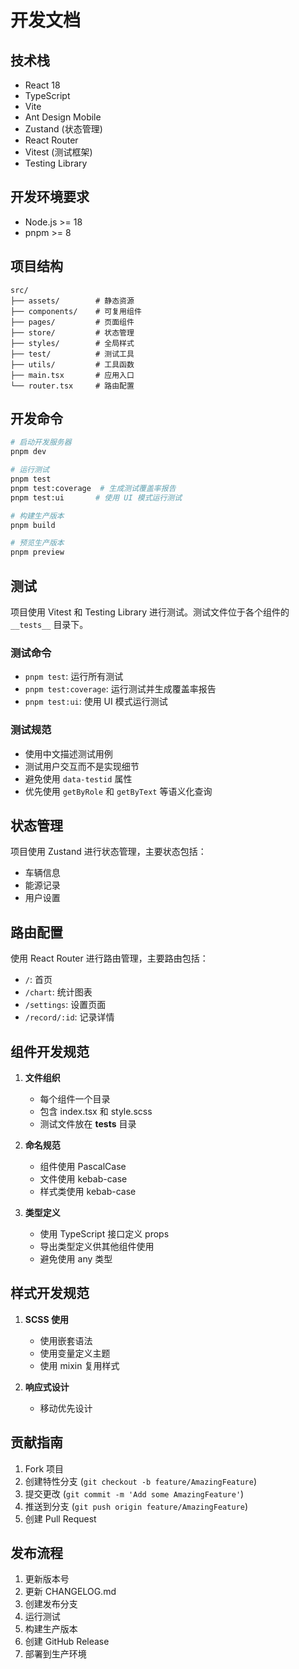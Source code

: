 # 开发文档

## 技术栈

- React 18
- TypeScript
- Vite
- Ant Design Mobile
- Zustand (状态管理)
- React Router
- Vitest (测试框架)
- Testing Library

## 开发环境要求

- Node.js >= 18
- pnpm >= 8

## 项目结构

```
src/
├── assets/        # 静态资源
├── components/    # 可复用组件
├── pages/         # 页面组件
├── store/         # 状态管理
├── styles/        # 全局样式
├── test/          # 测试工具
├── utils/         # 工具函数
├── main.tsx       # 应用入口
└── router.tsx     # 路由配置
```

## 开发命令

```bash
# 启动开发服务器
pnpm dev

# 运行测试
pnpm test
pnpm test:coverage  # 生成测试覆盖率报告
pnpm test:ui       # 使用 UI 模式运行测试

# 构建生产版本
pnpm build

# 预览生产版本
pnpm preview
```

## 测试

项目使用 Vitest 和 Testing Library 进行测试。测试文件位于各个组件的 `__tests__` 目录下。

### 测试命令

- `pnpm test`: 运行所有测试
- `pnpm test:coverage`: 运行测试并生成覆盖率报告
- `pnpm test:ui`: 使用 UI 模式运行测试

### 测试规范

- 使用中文描述测试用例
- 测试用户交互而不是实现细节
- 避免使用 `data-testid` 属性
- 优先使用 `getByRole` 和 `getByText` 等语义化查询

## 状态管理

项目使用 Zustand 进行状态管理，主要状态包括：

- 车辆信息
- 能源记录
- 用户设置

## 路由配置

使用 React Router 进行路由管理，主要路由包括：

- `/`: 首页
- `/chart`: 统计图表
- `/settings`: 设置页面
- `/record/:id`: 记录详情

## 组件开发规范

1. **文件组织**
   - 每个组件一个目录
   - 包含 index.tsx 和 style.scss
   - 测试文件放在 __tests__ 目录

2. **命名规范**
   - 组件使用 PascalCase
   - 文件使用 kebab-case
   - 样式类使用 kebab-case

3. **类型定义**
   - 使用 TypeScript 接口定义 props
   - 导出类型定义供其他组件使用
   - 避免使用 any 类型

## 样式开发规范

1. **SCSS 使用**
   - 使用嵌套语法
   - 使用变量定义主题
   - 使用 mixin 复用样式

2. **响应式设计**
   - 移动优先设计

## 贡献指南

1. Fork 项目
2. 创建特性分支 (`git checkout -b feature/AmazingFeature`)
3. 提交更改 (`git commit -m 'Add some AmazingFeature'`)
4. 推送到分支 (`git push origin feature/AmazingFeature`)
5. 创建 Pull Request

## 发布流程

1. 更新版本号
2. 更新 CHANGELOG.md
3. 创建发布分支
4. 运行测试
5. 构建生产版本
6. 创建 GitHub Release
7. 部署到生产环境 